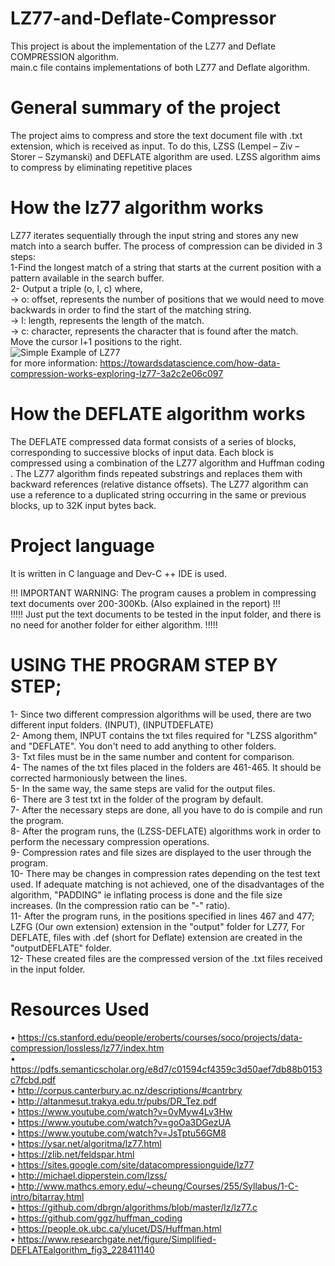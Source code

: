 # LZ77-and-Deflate-Compressor
This project is about  the implementation of the LZ77 and Deflate COMPRESSION  algorithm.  
main.c file contains implementations of both LZ77 and Deflate algorithm.

# General summary of the project
The project aims to compress and store the text document file with .txt extension, which is received as input.
To do this, LZSS (Lempel – Ziv – Storer – Szymanski) and DEFLATE algorithm are used. LZSS algorithm aims to compress by eliminating repetitive places

# How the lz77 algorithm works
LZ77 iterates sequentially through the input string and stores any new match into a search buffer. The process of compression can be divided in 3 steps:  
1-Find the longest match of a string that starts at the current position with a pattern available in the search buffer.  
2- Output a triple (o, l, c) where,  
-> o: offset, represents the number of positions that we would need to move backwards in order to find the start of the matching string.  
-> l: length, represents the length of the match.  
-> c: character, represents the character that is found after the match.  
Move the cursor l+1 positions to the right.  
![Simple Example of LZ77](https://i.hizliresim.com/9WgPoZ.jpg)  
  for more information: https://towardsdatascience.com/how-data-compression-works-exploring-lz77-3a2c2e06c097

# How the DEFLATE algorithm works
The DEFLATE compressed data format consists of a series of blocks, corresponding to successive blocks of input data. Each block is
compressed using a combination of the LZ77 algorithm and Huffman coding . The LZ77 algorithm finds repeated substrings and
replaces them with backward references (relative distance offsets). The LZ77 algorithm can use a reference to a duplicated string
occurring in the same or previous blocks, up to 32K input bytes back.
# Project language
It is written in C language and Dev-C ++ IDE is used.

!!! IMPORTANT WARNING: The program causes a problem in compressing text documents over 200-300Kb. (Also explained in the report) !!!  
!!!!! Just put the text documents to be tested in the input folder, and there is no need for another folder for either algorithm. !!!!!  

# USING THE PROGRAM STEP BY STEP;
1- Since two different compression algorithms will be used, there are two different input folders. (INPUT), (INPUTDEFLATE)  
2- Among them, INPUT contains the txt files required for "LZSS algorithm" and "DEFLATE". You don't need to add anything to other folders.  
3- Txt files must be in the same number and content for comparison.  
4- The names of the txt files placed in the folders are 461-465. It should be corrected harmoniously between the lines.  
5- In the same way, the same steps are valid for the output files.  
6- There are 3 test txt in the folder of the program by default.  
7- After the necessary steps are done, all you have to do is compile and run the program.  
8- After the program runs, the (LZSS-DEFLATE) algorithms work in order to perform the necessary compression operations.  
9- Compression rates and file sizes are displayed to the user through the program.  
10- There may be changes in compression rates depending on the test text used. If adequate matching is not achieved, one of the disadvantages of the algorithm,
"PADDING" ie inflating process is done and the file size increases. (In the compression ratio can be "-" ratio).  
11- After the program runs, in the positions specified in lines 467 and 477; LZFG (Our own extension) extension in the "output" folder for LZ77,
For DEFLATE, files with .def (short for Deflate) extension are created in the "outputDEFLATE" folder.  
12- These created files are the compressed version of the .txt files received in the input folder.
# Resources Used
• https://cs.stanford.edu/people/eroberts/courses/soco/projects/data-compression/lossless/lz77/index.htm  
• https://pdfs.semanticscholar.org/e8d7/c01594cf4359c3d50aef7db88b0153c7fcbd.pdf   
• http://corpus.canterbury.ac.nz/descriptions/#cantrbry   
• http://altanmesut.trakya.edu.tr/pubs/DR_Tez.pdf  
• https://www.youtube.com/watch?v=0vMyw4Lv3Hw  
• https://www.youtube.com/watch?v=goOa3DGezUA  
• https://www.youtube.com/watch?v=JsTptu56GM8  
• https://ysar.net/algoritma/lz77.html  
• https://zlib.net/feldspar.html  
• https://sites.google.com/site/datacompressionguide/lz77   
• http://michael.dipperstein.com/lzss/  
• http://www.mathcs.emory.edu/~cheung/Courses/255/Syllabus/1-C-intro/bitarray.html  
• https://github.com/dbrgn/algorithms/blob/master/lz/lz77.c  
• https://github.com/ggz/huffman_coding  
• https://people.ok.ubc.ca/ylucet/DS/Huffman.html  
• https://www.researchgate.net/figure/Simplified-DEFLATEalgorithm_fig3_228411140 
